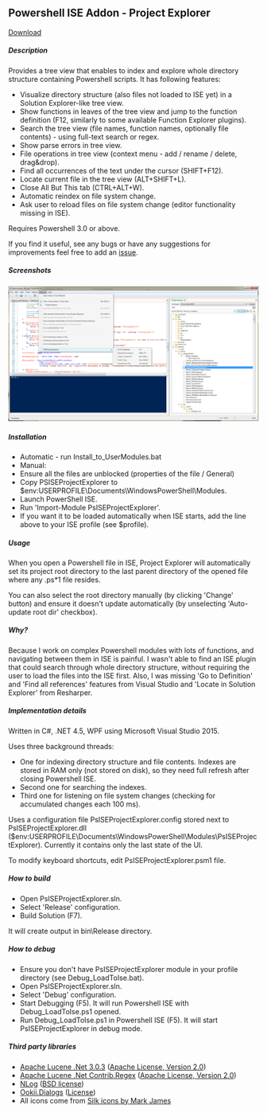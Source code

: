 ## Powershell ISE Addon - Project Explorer

<a href="https://github.com/mgrzywa/PsISEProjectExplorer/releases/latest">Download</a>

##### Description

Provides a tree view that enables to index and explore whole directory structure containing Powershell scripts. It has following features:

* Visualize directory structure (also files not loaded to ISE yet) in a Solution Explorer-like tree view.
* Show functions in leaves of the tree view and jump to the function definition (F12, similarly to some available Function Explorer plugins).
* Search the tree view (file names, function names, optionally file contents) - using full-text search or regex.
* Show parse errors in tree view.
* File operations in tree view (context menu - add / rename / delete, drag&drop).
* Find all occurrences of the text under the cursor (SHIFT+F12).
* Locate current file in the tree view (ALT+SHIFT+L).
* Close All But This tab (CTRL+ALT+W).
* Automatic reindex on file system change.
* Ask user to reload files on file system change (editor functionality missing in ISE).

Requires Powershell 3.0 or above.

If you find it useful, see any bugs or have any suggestions for improvements feel free to add an <a href="https://github.com/mgr32/PsISEProjectExplorer/issues">issue</a>.

##### Screenshots
![ScreenShot](./PsISEExplorer_screen.png?raw=true)

##### Installation

* Automatic - run Install_to_UserModules.bat
* Manual:
 * Ensure all the files are unblocked (properties of the file / General)
 * Copy PSISEProjectExplorer to $env:USERPROFILE\Documents\WindowsPowerShell\Modules.
 * Launch PowerShell ISE.
 * Run 'Import-Module PsISEProjectExplorer'.
 * If you want it to be loaded automatically when ISE starts, add the line above to your ISE profile (see $profile).

##### Usage

When you open a Powershell file in ISE, Project Explorer will automatically set its project root directory to the last parent directory of the opened file where any .ps*1 file resides. 

You can also select the root directory manually (by clicking 'Change' button) and ensure it doesn't update automatically (by unselecting 'Auto-update root dir' checkbox).

##### Why?

Because I work on complex Powershell modules with lots of functions, and navigating between them in ISE is painful. I wasn't able to find an ISE plugin that could search through whole directory structure, without requiring the user to load the files into the ISE first. Also, I was missing 'Go to Definition' and 'Find all references' features from Visual Studio and 'Locate in Solution Explorer' from Resharper.

##### Implementation details

Written in C#, .NET 4.5, WPF using Microsoft Visual Studio 2015.

Uses three background threads:
* One for indexing directory structure and file contents. Indexes are stored in RAM only (not stored on disk), so they need full refresh after closing Powershell ISE.
* Second one for searching the indexes.
* Third one for listening on file system changes (checking for accumulated changes each 100 ms).

Uses a configuration file PsISEProjectExplorer.config stored next to PsISEProjectExplorer.dll ($env:USERPROFILE\Documents\WindowsPowerShell\Modules\PsISEProjectExplorer). Currently it contains only the last state of the UI.

To modify keyboard shortcuts, edit PsISEProjectExplorer.psm1 file.

##### How to build

* Open PsISEProjectExplorer.sln.
* Select 'Release' configuration.
* Build Solution (F7).

It will create output in bin\Release directory.

##### How to debug

* Ensure you don't have PsISEProjectExplorer module in your profile directory (see Debug_LoadToIse.bat).
* Open PsISEProjectExplorer.sln.
* Select 'Debug' configuration.
* Start Debugging (F5). It will run Powershell ISE with Debug_LoadToIse.ps1 opened.
* Run Debug_LoadToIse.ps1 in Powershell ISE (F5). It will start PsISEProjectExplorer in debug mode.

##### Third party libraries
* <a href="https://lucenenet.apache.org">Apache Lucene .Net 3.0.3</a> (<a href="http://www.apache.org/licenses/LICENSE-2.0">Apache License, Version 2.0</a>)
* <a href="https://github.com/apache/lucenenet/tree/master/src/contrib/Regex">Apache Lucene .Net Contrib.Regex</a> (<a href="http://www.apache.org/licenses/LICENSE-2.0">Apache License, Version 2.0</a>)
* <a href="http://nlog-project.org">NLog</a> (<a href="https://github.com/NLog/NLog/blob/master/LICENSE.txt">BSD license</a>)
* <a href="http://www.ookii.org/software/dialogs">Ookii.Dialogs</a> (<a href="PsISEProjectExplorer/UI/Ookii.Dialogs.Wpf/license.txt">License</a>)
* All icons come from <a href="http://www.famfamfam.com/lab/icons/silk">Silk icons by Mark James</a>

